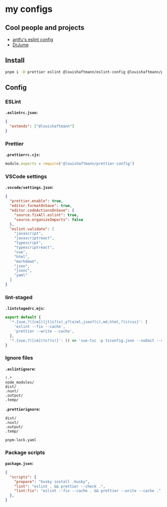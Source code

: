 # my configs

## Cool people and projects

- [antfu's eslint config](https://github.com/antfu/eslint-config)
- [DrJume](https://github.com/DrJume)

## Install

```bash
pnpm i -D prettier eslint @louishaftmann/eslint-config @louishaftmann/prettier-config lint-staged
```

## Config

### ESLint

**`.eslintrc.json`:**
```json
{
  "extends": ["@louishaftmann"]
}
```

### Prettier

**`.prettierrc.cjs`:**
```js
module.exports = require('@louishaftmann/prettier-config')
```

### VSCode settings

**`.vscode/settings.json`:**
```json
{
  "prettier.enable": true,
  "editor.formatOnSave": true,
  "editor.codeActionsOnSave": {
    "source.fixAll.eslint": true,
    "source.organizeImports": false
  },
  "eslint.validate": [
    "javascript",
    "javascriptreact",
    "typescript",
    "typescriptreact",
    "vue",
    "html",
    "markdown",
    "json",
    "jsonc",
    "yaml"
  ]
}
```

### lint-staged

**`.lintstagedrc.mjs`:**
```js
export default {
  '*.{vue,?([cm])[jt]s?(x),y?(a)ml,json?(c),md,html,?(s)css}': [
    'eslint --fix --cache',
    'prettier --write --cache',
  ],
  '*.{vue,?([cm])ts?(x)}': () => 'vue-tsc -p tsconfig.json --noEmit --composite false', // run once for all files
}
```

### Ignore files

**`.eslintignore`:**
```ignore
!.*
node_modules/
dist/
.nuxt/
.output/
.temp/
```

**`.prettierignore`:**
```ignore
dist/
.nuxt/
.output/
.temp/

pnpm-lock.yaml
```

### Package scripts

**`package.json`:**
```json
{
  "scripts": {
    "prepare": "husky install .husky",
    "lint": "eslint . && prettier --check .",
    "lint:fix": "eslint --fix --cache . && prettier --write --cache .",
  },
}
```
